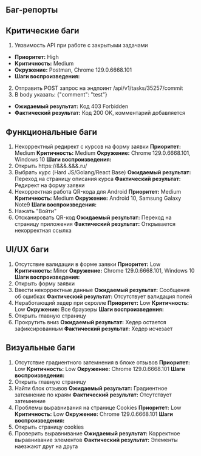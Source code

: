 ## Баг-репорты

## Критические баги

1. Уязвимость API при работе с закрытыми задачами
- **Приоритет:** High
- **Критичность:** Medium
- **Окружение:** Postman, Chrome 129.0.6668.101
- **Шаги воспроизведения:**
2. Отправить POST запрос на эндпоинт /api/v1/tasks/35257/commit
3. В body указать: {"comment": "test"}
- **Ожидаемый результат:** Код 403 Forbidden
- **Фактический результат:** Код 200 OK, комментарий добавляется

## Функциональные баги

1. Некорректный редирект с курсов на форму заявки
**Приоритет:** Medium
**Критичность:** Medium
**Окружение:** Chrome 129.0.6668.101, Windows 10
**Шаги воспроизведения:**
2. Открыть https://&&&.&&&.ru/
3. Выбрать курс (Hard JS/Golang/React Base)
**Ожидаемый результат:** Переход на страницу описания курса
**Фактический результат:** Редирект на форму заявки
4. Некорректная работа QR-кода для Android
**Приоритет:** Medium
**Критичность:** Medium
**Окружение:** Android 10, Samsung Galaxy Note9
**Шаги воспроизведения:**
5. Нажать "Войти"
6. Отсканировать QR-код
**Ожидаемый результат:** Переход на страницу приложения
**Фактический результат:** Открывается некорректная ссылка

## UI/UX баги

1. Отсутствие валидации в форме заявки
**Приоритет:** Low
**Критичность:** Minor
**Окружение:** Chrome 129.0.6668.101, Windows 10
**Шаги воспроизведения:**
2. Открыть форму заявки
3. Ввести некорректные данные
**Ожидаемый результат:** Сообщения об ошибках
**Фактический результат:** Отсутствует валидация полей
4. Неработающий хедер при скролле
**Приоритет:** Low
**Критичность:** Low
**Окружение:** Все браузеры
**Шаги воспроизведения:**
5. Открыть главную страницу
6. Прокрутить вниз
**Ожидаемый результат:** Хедер остается зафиксированным
**Фактический результат:** Хедер исчезает

## Визуальные баги

1. Отсутствие градиентного затемнения в блоке отзывов
**Приоритет:** Low
**Критичность:** Low
**Окружение:** Chrome 129.0.6668.101
**Шаги воспроизведения:**
2. Открыть главную страницу
3. Найти блок отзывов
**Ожидаемый результат:** Градиентное затемнение по краям
**Фактический результат:** Отсутствует затемнение
4. Проблемы выравнивания на странице Cookies
**Приоритет:** Low
**Критичность:** Low
**Окружение:** Chrome 129.0.6668.101
**Шаги воспроизведения:**
5. Открыть страницу cookies
6. Проверить выравнивание
**Ожидаемый результат:** Корректное выравнивание элементов
**Фактический результат:** Элементы наезжают друг на друга
